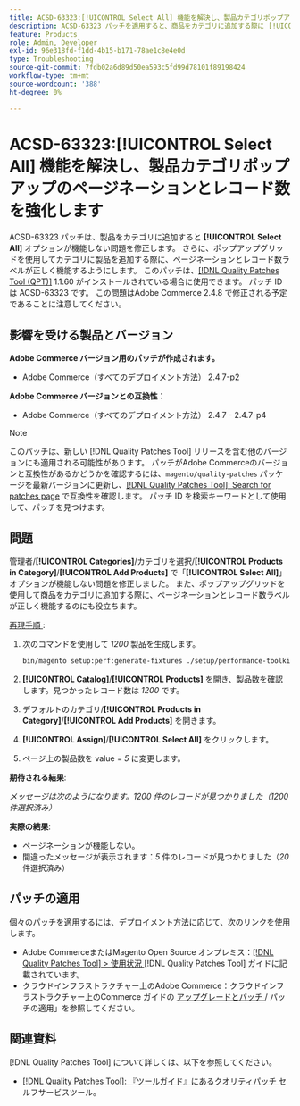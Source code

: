 ```yaml
---
title: ACSD-63323:[!UICONTROL Select All] 機能を解決し、製品カテゴリポップアップのページネーションとレコード数を強化します
description: ACSD-63323 パッチを適用すると、商品をカテゴリに追加する際に [!UICONTROL Select All] オプションが機能しないAdobe Commerceの問題を修正できます。 さらに、ポップアップグリッドを使用してカテゴリに製品を追加する際に、ページネーションとレコード数ラベルが正しく機能するようにします。
feature: Products
role: Admin, Developer
exl-id: 96e318fd-f1dd-4b15-b171-78ae1c8e4e0d
type: Troubleshooting
source-git-commit: 7fdb02a6d89d50ea593c5fd99d78101f89198424
workflow-type: tm+mt
source-wordcount: '388'
ht-degree: 0%

---
```


# ACSD-63323:[!UICONTROL Select All] 機能を解決し、製品カテゴリポップアップのページネーションとレコード数を強化します

ACSD-63323 パッチは、製品をカテゴリに追加すると **[!UICONTROL Select All]** オプションが機能しない問題を修正します。 さらに、ポップアップグリッドを使用してカテゴリに製品を追加する際に、ページネーションとレコード数ラベルが正しく機能するようにします。 このパッチは、[[!DNL Quality Patches Tool (QPT)]](/help/tools/quality-patches-tool/quality-patches-tool-to-self-serve-quality-patches.md) 1.1.60 がインストールされている場合に使用できます。 パッチ ID は ACSD-63323 です。 この問題はAdobe Commerce 2.4.8 で修正される予定であることに注意してください。

## 影響を受ける製品とバージョン

**Adobe Commerce バージョン用のパッチが作成されます。**
* Adobe Commerce（すべてのデプロイメント方法） 2.4.7-p2

**Adobe Commerce バージョンとの互換性：**
* Adobe Commerce（すべてのデプロイメント方法） 2.4.7 - 2.4.7-p4

>[!NOTE]
>
>このパッチは、新しい [!DNL Quality Patches Tool] リリースを含む他のバージョンにも適用される可能性があります。 パッチがAdobe Commerceのバージョンと互換性があるかどうかを確認するには、`magento/quality-patches` パッケージを最新バージョンに更新し、[[!DNL Quality Patches Tool]: Search for patches page](https://experienceleague.adobe.com/tools/commerce-quality-patches/index.html) で互換性を確認します。 パッチ ID を検索キーワードとして使用して、パッチを見つけます。

## 問題

管理者/**[!UICONTROL Categories]**/カテゴリを選択/**[!UICONTROL Products in Category]**/**[!UICONTROL Add Products]** で「**[!UICONTROL Select All]**」オプションが機能しない問題を修正しました。 また、ポップアップグリッドを使用して商品をカテゴリに追加する際に、ページネーションとレコード数ラベルが正しく機能するのにも役立ちます。


<u> 再現手順 </u>:

1. 次のコマンドを使用して *1200* 製品を生成します。

   ```bash
   bin/magento setup:perf:generate-fixtures ./setup/performance-toolkit/profiles/ce/small.xml
   ```

1. **[!UICONTROL Catalog]**/**[!UICONTROL Products]** を開き、製品数を確認します。見つかったレコード数は *1200* です。
1. デフォルトのカテゴリ/**[!UICONTROL Products in Category]**/**[!UICONTROL Add Products]** を開きます。
1. **[!UICONTROL Assign]**/**[!UICONTROL Select All]** をクリックします。
1. ページ上の製品数を value = *5* に変更します。


**期待される結果**:

*メッセージは次のようになります。1200 件のレコードが見つかりました（1200 件選択済み）*

**実際の結果**:

* ページネーションが機能しない。
* 間違ったメッセージが表示されます：*5* 件のレコードが見つかりました（*20* 件選択済み）

## パッチの適用

個々のパッチを適用するには、デプロイメント方法に応じて、次のリンクを使用します。

* Adobe CommerceまたはMagento Open Source オンプレミス：[[!DNL Quality Patches Tool] > 使用状況 ](/help/tools/quality-patches-tool/usage.md) [!DNL Quality Patches Tool] ガイドに記載されています。
* クラウドインフラストラクチャー上のAdobe Commerce：クラウドインフラストラクチャー上のCommerce ガイドの [ アップグレードとパッチ ](https://experienceleague.adobe.com/docs/commerce-cloud-service/user-guide/develop/upgrade/apply-patches.html)/ パッチの適用」を参照してください。


## 関連資料

[!DNL Quality Patches Tool] について詳しくは、以下を参照してください。

* [[!DNL Quality Patches Tool]: 『ツールガイド』にあるクオリティパッチ ](/help/tools/quality-patches-tool/quality-patches-tool-to-self-serve-quality-patches.md) セルフサービスツール。
